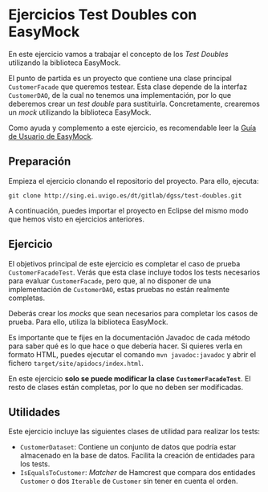 # Ejercicios Test Doubles con EasyMock

En este ejercicio vamos a trabajar el concepto de los *Test Doubles* utilizando la biblioteca EasyMock.

El punto de partida es un proyecto que contiene una clase principal `CustomerFacade` que queremos testear. Esta clase depende de la interfaz `CustomerDAO`, de la cual no tenemos una implementación, por lo que deberemos crear un *test double* para sustituirla. Concretamente, crearemos un *mock* utilizando la biblioteca EasyMock.

Como ayuda y complemento a este ejercicio, es recomendable leer la [Guía de Usuario de EasyMock](http://easymock.org/user-guide.html).

## Preparación
Empieza el ejercicio clonando el repositorio del proyecto. Para ello, ejecuta:
```
git clone http://sing.ei.uvigo.es/dt/gitlab/dgss/test-doubles.git
```

A continuación, puedes importar el proyecto en Eclipse del mismo modo que hemos visto en ejercicios anteriores.

## Ejercicio
El objetivos principal de este ejercicio es completar el caso de prueba `CustomerFacadeTest`. Verás que esta clase incluye todos los tests necesarios para evaluar `CustomerFacade`, pero que, al no disponer de una implementación de `CustomerDAO`, estas pruebas no están realmente completas.

Deberás crear los *mocks* que sean necesarios para completar los casos de prueba. Para ello, utiliza la biblioteca EasyMock.

Es importante que te fijes en la documentación Javadoc de cada método para saber qué es lo que hace o que debería hacer. Si quieres verla en formato HTML, puedes ejecutar el comando `mvn javadoc:javadoc` y abrir el fichero `target/site/apidocs/index.html`.

En este ejercicio **solo se puede modificar la clase `CustomerFacadeTest`**. El resto de clases están completas, por lo que no deben ser modificadas.

## Utilidades
Este ejercicio incluye las siguientes clases de utilidad para realizar los tests:
* `CustomerDataset`: Contiene un conjunto de datos que podría estar almacenado en la base de datos. Facilita la creación de entidades para los tests.
* `IsEqualsToCustomer`: *Matcher* de Hamcrest que compara dos entidades `Customer` o dos `Iterable` de `Customer` sin tener en cuenta el orden.

